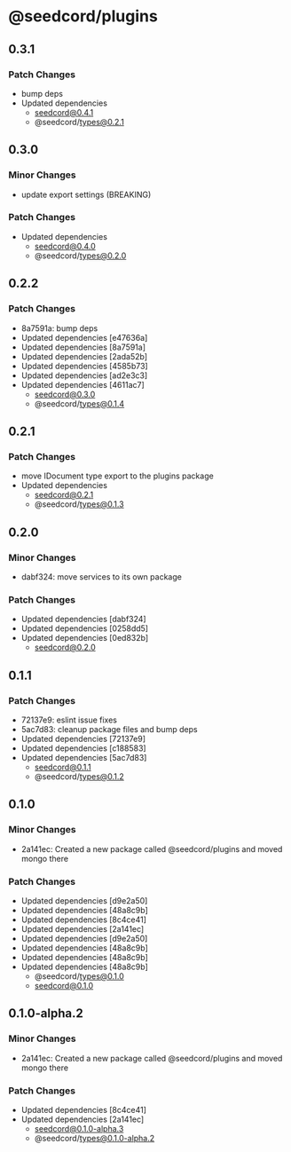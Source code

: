 # @seedcord/plugins

## 0.3.1

### Patch Changes

- bump deps
- Updated dependencies
  - seedcord@0.4.1
  - @seedcord/types@0.2.1

## 0.3.0

### Minor Changes

- update export settings (BREAKING)

### Patch Changes

- Updated dependencies
  - seedcord@0.4.0
  - @seedcord/types@0.2.0

## 0.2.2

### Patch Changes

- 8a7591a: bump deps
- Updated dependencies [e47636a]
- Updated dependencies [8a7591a]
- Updated dependencies [2ada52b]
- Updated dependencies [4585b73]
- Updated dependencies [ad2e3c3]
- Updated dependencies [4611ac7]
  - seedcord@0.3.0
  - @seedcord/types@0.1.4

## 0.2.1

### Patch Changes

- move IDocument type export to the plugins package
- Updated dependencies
  - seedcord@0.2.1
  - @seedcord/types@0.1.3

## 0.2.0

### Minor Changes

- dabf324: move services to its own package

### Patch Changes

- Updated dependencies [dabf324]
- Updated dependencies [0258dd5]
- Updated dependencies [0ed832b]
  - seedcord@0.2.0

## 0.1.1

### Patch Changes

- 72137e9: eslint issue fixes
- 5ac7d83: cleanup package files and bump deps
- Updated dependencies [72137e9]
- Updated dependencies [c188583]
- Updated dependencies [5ac7d83]
  - seedcord@0.1.1
  - @seedcord/types@0.1.2

## 0.1.0

### Minor Changes

- 2a141ec: Created a new package called @seedcord/plugins and moved mongo there

### Patch Changes

- Updated dependencies [d9e2a50]
- Updated dependencies [48a8c9b]
- Updated dependencies [8c4ce41]
- Updated dependencies [2a141ec]
- Updated dependencies [d9e2a50]
- Updated dependencies [48a8c9b]
- Updated dependencies [48a8c9b]
- Updated dependencies [48a8c9b]
  - @seedcord/types@0.1.0
  - seedcord@0.1.0

## 0.1.0-alpha.2

### Minor Changes

- 2a141ec: Created a new package called @seedcord/plugins and moved mongo there

### Patch Changes

- Updated dependencies [8c4ce41]
- Updated dependencies [2a141ec]
  - seedcord@0.1.0-alpha.3
  - @seedcord/types@0.1.0-alpha.2
